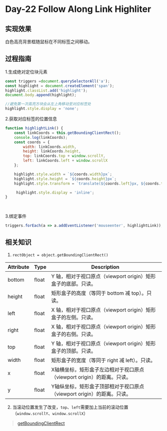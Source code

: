 # Day-22 Follow Along Link Highliter 



## 实现效果
白色高亮背景框随鼠标在不同标签之间移动。

## 过程指南
1.生成绝对定位块元素

```js
const triggers =document.querySelectorAll('a');
const highlight = document.createElement('span');
highlight.classList.add('highlight');
document.body.append(highlight);

//避免第一次高亮方块会从左上角移动至对应标签处
highlight.style.display = 'none';
```
2.获取对应标签的位置信息

```js
function highlightLink() {
	const linkCoords = this.getBoundingClientRect();
	console.log(linkCoords);
	const coords = {
		width: linkCoords.width,
		height: linkCoords.height,
        top: linkCoords.top + window.scrollY,
        left: linkCoords.left + window.scrollX
    };

    highlight.style.width = `${coords.width}px`;
    highlight.style.height = `${coords.height}px`;
    highlight.style.transform = `translate(${coords.left}px, ${coords.top}px)`

     highlight.style.display = 'inline';
}

          
```
3.绑定事件

```js
triggers.forEach(a => a.addEventListener('mouseenter', highlightLink));  
```

## 相关知识

1. `rectObject = object.getBoundingClientRect()` 

| Attribute | Type  | Description                                                  |
| --------- | ----- | ------------------------------------------------------------ |
| bottom    | float | Y 轴，相对于视口原点（viewport origin）矩形盒子的底部。只读。 |
| height    | float | 矩形盒子的高度（等同于 bottom 减 top）。只读。               |
| left      | float | X 轴，相对于视口原点（viewport origin）矩形盒子的左侧。只读。 |
| right     | float | X 轴，相对于视口原点（viewport origin）矩形盒子的右侧。只读。 |
| top       | float | Y 轴，相对于视口原点（viewport origin）矩形盒子的顶部。只读。 |
| width     | float | 矩形盒子的宽度（等同于 right 减 left）。只读。               |
| x         | float | X轴横坐标，矩形盒子左边相对于视口原点（viewport origin）的距离。只读。 |
| y         | float | Y轴纵坐标，矩形盒子顶部相对于视口原点（viewport origin）的距离。只读。 |

2. 当滚动位置发生了改变，`top`、`left`需要加上当前的滚动位置（`window.scrollY`、`window.scrollX`）

   

> [getBoundingClientRect](https://developer.mozilla.org/zh-CN/docs/Web/API/Element/getBoundingClientRect)





